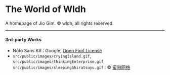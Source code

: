 The World of Wldh
=================

A homepage of Jio Gim. &copy; wldh, all rights reserved.

---

#### 3rd-party Works

+ Noto Sans KR : Google, [Open Font License](https://scripts.sil.org/OFL_web)
+ `src/public/images/cryingIsland.gif`, `src/public/images/thinkingEnterprise.gif`, `src/public/images/sleepingShiratsuyu.gif` : &copy; [蛮啾网络](https://manjuu.cn/)
